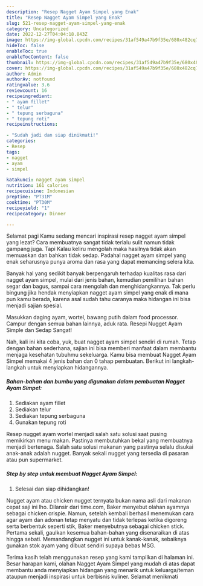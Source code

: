 ```yaml
---
description: "Resep Nagget Ayam Simpel yang Enak"
title: "Resep Nagget Ayam Simpel yang Enak"
slug: 521-resep-nagget-ayam-simpel-yang-enak
category: Uncategorized
date: 2022-12-27T04:04:18.843Z
image: https://img-global.cpcdn.com/recipes/31af549a47b9f35e/680x482cq70/nagget-ayam-simpel-foto-resep-utama.jpg
hideToc: false
enableToc: true
enableTocContent: false
thumbnail: https://img-global.cpcdn.com/recipes/31af549a47b9f35e/680x482cq70/nagget-ayam-simpel-foto-resep-utama.jpg
cover: https://img-global.cpcdn.com/recipes/31af549a47b9f35e/680x482cq70/nagget-ayam-simpel-foto-resep-utama.jpg
author: Admin
authorAv: notfound
ratingvalue: 3.6
reviewcount: 16
recipeingredient:
- " ayam fillet"
- " telur"
- " tepung serbaguna"
- " tepung roti"
recipeinstructions:

- "Sudah jadi dan siap dinikmati!"
categories:
- Resep
tags:
- nagget
- ayam
- simpel

katakunci: nagget ayam simpel 
nutrition: 161 calories
recipecuisine: Indonesian
preptime: "PT31M"
cooktime: "PT30M"
recipeyield: "1"
recipecategory: Dinner

---
```



Selamat pagi Kamu sedang mencari inspirasi resep nagget ayam simpel yang lezat? Cara membuatnya sangat tidak terlalu sulit namun tidak gampang juga. Tapi Kalau keliru mengolah maka hasilnya tidak akan memuaskan dan bahkan tidak sedap. Padahal nagget ayam simpel yang enak seharusnya punya aroma dan rasa yang dapat memancing selera kita.


Banyak hal yang sedikit banyak berpengaruh terhadap kualitas rasa dari nagget ayam simpel, mulai dari jenis bahan, kemudian pemilihan bahan segar dan bagus, sampai cara mengolah dan menghidangkannya. Tak perlu bingung jika hendak menyiapkan nagget ayam simpel yang enak di mana pun kamu berada, karena asal sudah tahu caranya maka hidangan ini bisa menjadi sajian spesial.

Masukkan daging ayam, wortel, bawang putih dalam food processor. Campur dengan semua bahan lainnya, aduk rata. Resepi Nugget Ayam Simple dan Sedap Sangat!


Nah, kali ini kita coba, yuk, buat nagget ayam simpel sendiri di rumah. Tetap dengan bahan sederhana, sajian ini bisa memberi manfaat dalam membantu menjaga kesehatan tubuhmu sekeluarga. Kamu bisa membuat Nagget Ayam Simpel memakai 4 jenis bahan dan 0 tahap pembuatan. Berikut ini langkah-langkah untuk menyiapkan hidangannya.

<!--inarticleads1-->

##### Bahan-bahan dan bumbu yang digunakan dalam pembuatan Nagget Ayam Simpel:

1. Sediakan  ayam fillet
1. Sediakan  telur
1. Sediakan  tepung serbaguna
1. Gunakan  tepung roti


Resep nugget ayam wortel menjadi salah satu solusi saat pusing memikirkan menu makan. Pastinya membutuhkan bekal yang membuatnya menjadi bertenaga. Salah satu solusi makanan yang pastinya selalu disukai anak-anak adalah nugget. Banyak sekali nugget yang tersedia di pasaran atau pun supermarket. 

<!--inarticleads2-->

##### Step by step untuk membuat Nagget Ayam Simpel:


1. Selesai dan siap dihidangkan!

Nugget ayam atau chicken nugget ternyata bukan nama asli dari makanan cepat saji ini lho. Dilansir dari time.com, Baker menyebut olahan ayamnya sebagai chicken crispie. Namun, setelah kembali berhasil menemukan cara agar ayam dan adonan tetap menyatu dan tidak terlepas ketika digoreng serta berbentuk seperti stik, Baker menyebutnya sebagai chicken stick. Pertama sekali, gaulkan kesemua bahan-bahan yang disenaraikan di atas hingga sebati. Memandangkan nugget ini untuk kanak-kanak, sebaiknya gunakan stok ayam yang dibuat sendiri supaya bebas MSG. 

Terima kasih telah menggunakan resep yang kami tampilkan di halaman ini. Besar harapan kami, olahan Nagget Ayam Simpel yang mudah di atas dapat membantu anda menyiapkan hidangan yang menarik untuk keluarga/teman ataupun menjadi inspirasi untuk berbisnis kuliner. Selamat menikmati
